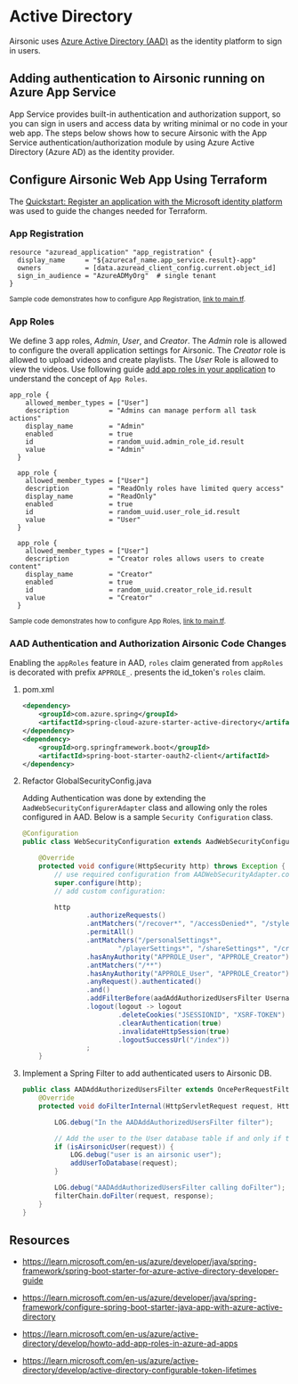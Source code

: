 # Active Directory

Airsonic uses [Azure Active Directory (AAD)](https://learn.microsoft.com/en-us/azure/active-directory/develop/) as the identity platform to sign in users.  

## Adding authentication to Airsonic running on Azure App Service

App Service provides built-in authentication and authorization support, so you can sign in users and access data by writing minimal or no code in your web app.  The steps below shows how to secure Airsonic with the App Service authentication/authorization module by using Azure Active Directory (Azure AD) as the identity provider.

## Configure Airsonic Web App Using Terraform

The [Quickstart: Register an application with the Microsoft identity platform](https://learn.microsoft.com/en-us/azure/active-directory/develop/quickstart-register-app) was used to guide the changes needed for Terraform.

### App Registration

```
resource "azuread_application" "app_registration" {
  display_name     = "${azurecaf_name.app_service.result}-app"
  owners           = [data.azuread_client_config.current.object_id]
  sign_in_audience = "AzureADMyOrg"  # single tenant
}
```
<sup>Sample code demonstrates how to configure App Registration, [link to main.tf](https://github.com/Azure/reliable-web-app-pattern-java/blob/eb73a37be3d011112286df4e5853228f55cb377f/terraform/modules/app-service/main.tf#L80).</sup>

### App Roles

We define 3 app roles, *Admin*, *User*, and *Creator*. The *Admin* role is allowed to configure the overall application settings for Airsonic. The *Creator* role is allowed to upload videos and create playlists.  The *User* Role is allowed to view the videos. Use following guide [add app roles in your application](https://docs.microsoft.com/azure/active-directory/develop/howto-add-app-roles-in-azure-ad-apps) to understand the concept of `App Roles`.

```
app_role {
    allowed_member_types = ["User"]
    description          = "Admins can manage perform all task actions"
    display_name         = "Admin"
    enabled              = true
    id                   = random_uuid.admin_role_id.result
    value                = "Admin"
  }

  app_role {
    allowed_member_types = ["User"]
    description          = "ReadOnly roles have limited query access"
    display_name         = "ReadOnly"
    enabled              = true
    id                   = random_uuid.user_role_id.result
    value                = "User"
  }

  app_role {
    allowed_member_types = ["User"]
    description          = "Creator roles allows users to create content"
    display_name         = "Creator"
    enabled              = true
    id                   = random_uuid.creator_role_id.result
    value                = "Creator"
  }
```
<sup>Sample code demonstrates how to configure App Roles, [link to main.tf](https://github.com/Azure/reliable-web-app-pattern-java/blob/eb73a37be3d011112286df4e5853228f55cb377f/terraform/modules/app-service/main.tf#L98).</sup>

### AAD Authentication and Authorization Airsonic Code Changes

Enabling the `appRoles` feature in AAD, `roles` claim generated from `appRoles` is decorated with prefix `APPROLE_`. presents the id_token's `roles` claim.

1. pom.xml

    ```xml
    <dependency>
        <groupId>com.azure.spring</groupId>
        <artifactId>spring-cloud-azure-starter-active-directory</artifactId>
    </dependency>
    <dependency>
        <groupId>org.springframework.boot</groupId>
        <artifactId>spring-boot-starter-oauth2-client</artifactId>
    </dependency>
    ```
1. Refactor GlobalSecurityConfig.java

    Adding Authentication was done by extending the `AadWebSecurityConfigurerAdapter` class and allowing only the roles configured in AAD. Below is a sample `Security Configuration` class.

    ```java
    @Configuration
    public class WebSecurityConfiguration extends AadWebSecurityConfigurerAdapter {

        @Override
        protected void configure(HttpSecurity http) throws Exception {
            // use required configuration from AADWebSecurityAdapter.configure:
            super.configure(http);
            // add custom configuration:

            http
                    .authorizeRequests()
                    .antMatchers("/recover*", "/accessDenied*", "/style/**", "/icons/**", "/flash/**", "/script/**", "/error")
                    .permitAll()
                    .antMatchers("/personalSettings*",
                            "/playerSettings*", "/shareSettings*", "/credentialsSettings*")
                    .hasAnyAuthority("APPROLE_User", "APPROLE_Creator")
                    .antMatchers("/**")
                    .hasAnyAuthority("APPROLE_User", "APPROLE_Creator")
                    .anyRequest().authenticated()
                    .and()
                    .addFilterBefore(aadAddAuthorizedUsersFilter UsernamePasswordAuthenticationFilter.class)
                    .logout(logout -> logout
                            .deleteCookies("JSESSIONID", "XSRF-TOKEN")
                            .clearAuthentication(true)
                            .invalidateHttpSession(true)
                            .logoutSuccessUrl("/index"))
                    ;
        }
    ``` 

1. Implement a Spring Filter to add authenticated users to Airsonic DB.

    ```java
    public class AADAddAuthorizedUsersFilter extends OncePerRequestFilter {
        @Override
        protected void doFilterInternal(HttpServletRequest request, HttpServletResponse response, FilterChain filterChain) throws ServletException, IOException {

            LOG.debug("In the AADAddAuthorizedUsersFilter filter");

            // Add the user to the User database table if and only if they have a valid app role.
            if (isAirsonicUser(request)) {
                LOG.debug("user is an airsonic user");
                addUserToDatabase(request);
            }

            LOG.debug("AADAddAuthorizedUsersFilter calling doFilter");
            filterChain.doFilter(request, response);
        }
    }
    ```


## Resources

* https://learn.microsoft.com/en-us/azure/developer/java/spring-framework/spring-boot-starter-for-azure-active-directory-developer-guide

* https://learn.microsoft.com/en-us/azure/developer/java/spring-framework/configure-spring-boot-starter-java-app-with-azure-active-directory

* https://learn.microsoft.com/en-us/azure/active-directory/develop/howto-add-app-roles-in-azure-ad-apps

* https://learn.microsoft.com/en-us/azure/active-directory/develop/active-directory-configurable-token-lifetimes